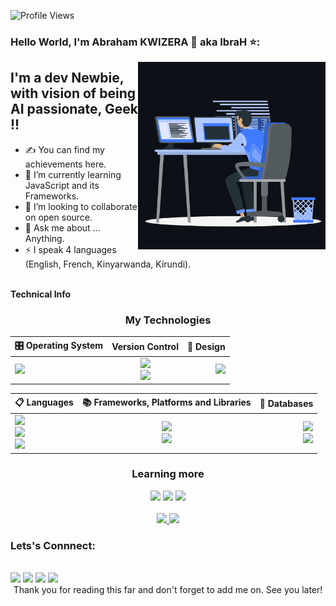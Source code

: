 ![Profile Views](https://komarev.com/ghpvc/?username=abraham-kwizera&style=flat-square)
### Hello World, I'm Abraham KWIZERA 👋 aka IbraH ⭐:
<img align="right" alt="GIF" src="https://github.com/abraham-kwizera/abraham-kwizera/blob/main/animation/animation-hero.gif?raw=true" height="300"/>

## I'm a dev Newbie, with vision of being AI passionate, Geek !!
- ✍ You can find my achievements here.
- 🌱 I’m currently learning JavaScript and its Frameworks.
- 👯 I’m looking to collaborate on open source.
- 💬 Ask me about ... Anything.
- ⚡  I speak 4 languages (English, French, Kinyarwanda, Kirundi).


</br>

  <summary><b>Technical Info</b></summary>

<div align="center">
<h3>My Technologies</h3> 

| 🎛️ Operating System     | Version Control | 🎨 Design |
| ------------- |:-------------:| -----:|
| <img src="https://img.shields.io/badge/Ubuntu-E95420?style=for-the-badge&logo=ubuntu&logoColor=white" target="_blank"> |  <img src="https://img.shields.io/badge/github-%23121011.svg?style=for-the-badge&logo=github&logoColor=white" target="_blank"><br> <img src="https://img.shields.io/badge/git-%23F05033.svg?style=for-the-badge&logo=git&logoColor=white" target="_blank"> | <img src="https://img.shields.io/badge/figma-%23F24E1E.svg?style=for-the-badge&logo=figma&logoColor=white" target="_blank"> |
  
| 📋 Languages | 📚 Frameworks, Platforms and Libraries | 💾 Databases  |
| ------------- |:-------------:| -----:|
| <img src="https://img.shields.io/badge/html5-%23E34F26.svg?style=for-the-badge&logo=html5&logoColor=white" target="_blank"><br><img src="https://img.shields.io/badge/css3-%231572B6.svg?style=for-the-badge&logo=css3&logoColor=white" target="_blank"><br><img src="https://img.shields.io/badge/javascript-%23323330.svg?style=for-the-badge&logo=javascript&logoColor=%23F7DF1E" target="_blank">     | <img src="https://img.shields.io/badge/node.js-6DA55F?style=for-the-badge&logo=node.js&logoColor=white" target="_blank"><br><img src="https://img.shields.io/badge/react-%2320232a.svg?style=for-the-badge&logo=react&logoColor=%2361DAFB" target="_blank"> | <img src="https://img.shields.io/badge/MongoDB-%234ea94b.svg?style=for-the-badge&logo=mongodb&logoColor=white" target="_blank"><br><img src="https://img.shields.io/badge/postgres-%23316192.svg?style=for-the-badge&logo=postgresql&logoColor=white" target="_blank">|  
  
</div>

<div align="center">
<h3>Learning more</h3>
<img src="https://img.shields.io/badge/Next-black?style=for-the-badge&logo=next.js&logoColor=white" target="_blank">
<img src="https://img.shields.io/badge/typescript-%23007ACC.svg?style=for-the-badge&logo=typescript&logoColor=white" target="_blank">
<img src="https://img.shields.io/badge/-GraphQL-E10098?style=for-the-badge&logo=graphql&logoColor=white" target="_blank">
</div>

<br>

<div align="center">
<a href="https://github.com/abraham-kwizera">
<img  height="180em"  src="https://github-readme-stats.vercel.app/api?username=abraham-kwizera&show_icons=true&theme=default&include_all_commits=true&count_private=true"/>
<img height="180em" src="https://github-readme-stats.vercel.app/api/top-langs/?username=abraham-kwizera&layout=compact&langs_count=7&theme=default"/>
</a>
</div>

### Lets's Connnect: 
<br>
<a href="https://www.linkedin.com/in/abraham-kwizera/" target="_blank"><img  src="https://img.shields.io/badge/linkedin-%230077B5.svg?style=for-the-badge&logo=linkedin&logoColor=white"  target="_blank"></a>
<a href="https://www.instagram.com/kwizera_abraham/" target="_blank"><img src="https://img.shields.io/badge/Instagram-%23E4405F.svg?style=for-the-badge&logo=Instagram&logoColor=white"  target="_blank"></a>
<a href="https://twitter.com/abraham_kwizera" target="_blank"><img src="https://img.shields.io/badge/twitter-%231DA1F2.svg?style=for-the-badge&logo=Twitter&logoColor=white"  target="_blank"></a>
<a href="https://www.facebook.com/people/Abraham-Kwizera/100010696840030/" target="_blank"><img src="https://img.shields.io/badge/Facebook-%231877F2.svg?style=for-the-badge&logo=Facebook&logoColor=white"  target="_blank"></a>

<div align="center">
  <b></b>Thank you for reading this far and don't forget to add me on. See you later!
<div>
